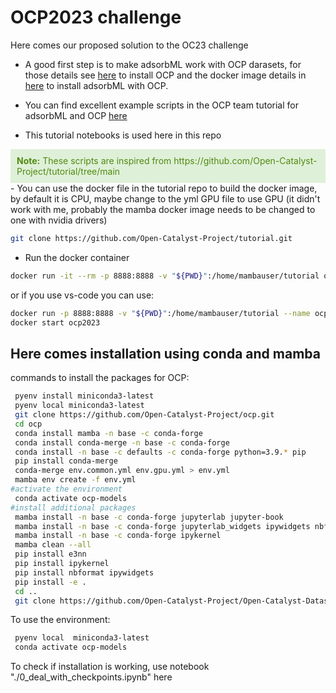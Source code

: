 # OCP2023 challenge
Here comes our proposed solution to the OC23 challenge

- A good first step is to make adsorbML work with OCP darasets, for those details see [here](https://github.com/Open-Catalyst-Project/ocp/blob/main/INSTALL.md) to install OCP and the docker image details in [here](https://github.com/Open-Catalyst-Project/tutorial/blob/main/.devcontainer/Dockerfile) to install adsorbML with OCP.

- You can find excellent example scripts in the OCP team tutorial for adsorbML and OCP [here](https://github.com/Open-Catalyst-Project/tutorial/tree/main) 

- This tutorial notebooks is used here in this repo

<div style="background-color: #DFF0D8; color: #4F8A10; padding: 10px">
    <strong>Note:</strong> These scripts are inspired from https://github.com/Open-Catalyst-Project/tutorial/tree/main 
</div>
- You can use the docker file in the tutorial repo to build the docker image, by default it is CPU, maybe change to the yml GPU file to use GPU (it didn't work with me, probably the mamba docker image needs to be changed to one with nvidia drivers)

```bash
git clone https://github.com/Open-Catalyst-Project/tutorial.git
```
- Run the docker container

```bash
docker run -it --rm -p 8888:8888 -v "${PWD}":/home/mambauser/tutorial ocp-tutorial jupyter-lab --ip=0.0.0.0 --no-browser
```

or if you use vs-code you can use:

```bash
docker run -p 8888:8888 -v "${PWD}":/home/mambauser/tutorial --name ocp2023 ocp-tutorial
docker start ocp2023
```

## Here comes installation using conda and mamba
commands to install the packages for OCP:

```bash
 pyenv install miniconda3-latest
 pyenv local miniconda3-latest
 git clone https://github.com/Open-Catalyst-Project/ocp.git
 cd ocp
 conda install mamba -n base -c conda-forge
 conda install conda-merge -n base -c conda-forge
 conda install -n base -c defaults -c conda-forge python=3.9.* pip
 pip install conda-merge
 conda-merge env.common.yml env.gpu.yml > env.yml
 mamba env create -f env.yml
#activate the environment
 conda activate ocp-models
#install additional packages
 mamba install -n base -c conda-forge jupyterlab jupyter-book
 mamba install -n base -c conda-forge jupyterlab_widgets ipywidgets nbformat
 mamba install -n base -c conda-forge ipykernel
 mamba clean --all
 pip install e3nn
 pip install ipykernel
 pip install nbformat ipywidgets
 pip install -e .
 cd ..
 git clone https://github.com/Open-Catalyst-Project/Open-Catalyst-Dataset.git

```

To use the environment:

```bash
 pyenv local  miniconda3-latest
 conda activate ocp-models
```

To check if installation is working, use notebook "./0_deal_with_checkpoints.ipynb" here

<!-- 
#- To install the packages for OCP, we need conda and mamba first
#- I prefer to use pyenv, OCP team recommend conda with python 3.9 (miniconda3-3.9-4.12.0)
### Install pyenv
#```bash
#curl https://pyenv.run | bash
#```
#- Add the following to your .bashrc or .zshrc
#```bash
#export PATH="$HOME/.pyenv/bin:$PATH"
#eval "$(pyenv init -)"
#eval "$(pyenv virtualenv-init -)"
#```
#- Install miniconda3-3.9-4.12.0
#```bash
#pyenv install miniconda3-3.9-4.12.0
#```
#- Activate the miniconda version locally
#```bash
#pyenv local miniconda3-3.9-4.12.0
#```
#- Install mamba
#```bash
#conda install mamba -n base -c conda-forge
#```
#- Install conda-merge
#```bash
#conda install conda-merge -n base -c conda-forge
#```
#- install conda-forge and its pip
#```bash
#conda install -n base -c defaults -c conda-forge python=3.9.* pip
#```
#- install conda-forge with pip
#```bash
#pip install conda-merge
#```
#- clone the OCP repo
#```bash
#git clone https://github.com/Open-Catalyst-Project/ocp.git
#cd ocp
#```
#- use conda-merge to create the environment YAML file
#```bash
#conda-merge env.common.yml env.gpu.yml > env.yml
#```
#- Create the conda environment
#```bash
#conda env create -f env.yml
#```
-->